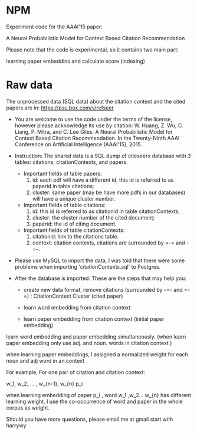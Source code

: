 # NPM

Experiment code for the AAAI'15 paper: 

A Neural Probabilistic Model for Context Based Citation Recommendation

Please note that the code is experimental, so it contains two main part:

learning paper embeddins and calculate score (indexing)


# Raw data

The unprocessed data (SQL data) about the citation context and the cited papers are in:
https://psu.box.com/v/refseer


* You are welcome to use the code under the terms of the license, however please acknowledge its use by citation: 
W. Huang, Z. Wu, C. Liang, P. Mitra, and C. Lee Giles. A Neural Probabilistic Model for Context Based Citation Recommendation. In the Twenty-Ninth AAAI Conference on Artificial Intelligence (AAAI'15), 2015.

* Instruction:
The shared data is a SQL dump of citeseerx database with 3 tables: citations, citationContexts, and papers.
  * Important fields of table papers:
    1. id: each pdf will have a different id, this id is referred to as paperid in table citations;
    2. cluster: same paper (may be have more pdfs in our databases) will have a unique cluster number.
  * Important fields of table citations:
    1. id: this id is referred to as citationid in table citationContexts;
    2. cluster: the cluster number of the cited document;
    3. paperid: the id of citing document.
  * Important fields of table citationContexts:
    1. citationid: link to the citations table.
    2. context: citation contexts, citations are surrounded by =-= and -=-.




* Please use MySQL to import the data, I was told that there were some problems when importing 'citationContexts.sql' to Postgres.

* After the database is imported:
These are the steps that may help you:
  * create new data format, remove citations (surrounded by -=-  and =-=) :
  CitationContext      Cluster  (cited paper) 

  * learn word embedding  from citation context 

  * learn paper embedding  from citation context (initial paper embedding)

learn word embedding and paper embedding simultaneously. (when learn paper embedding only use adj. and noun. words in citation context )   

when learning paper embeddings, I assigned a normalized weight for each noun and adj word in an context

For example,
For one pair of citation and citation context:

w_1, w_2, ... , w_{n-1}, w_{n}              p_i

when learning embedding of paper p_i , word w_1 ,w_2... w_{n} has different learning weight.
I use the co-occurrence of word and paper in the whole corpus as weight. 


Should you have more questions, please email me at gmail start with harrywy 



